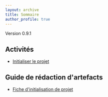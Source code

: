 ```yaml
---
layout: archive
title: Sommaire
author_profile: true
---
```

Version 0.9.1

## Activités
 - [Initialiser le projet](activites/initialiser_projet)
 
## Guide de rédaction d'artefacts
 - [Fiche d'initialisation de projet](artefacts/fiche_initialisation_projet)
